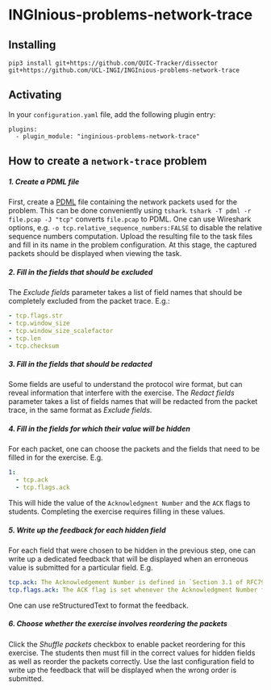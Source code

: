 INGInious-problems-network-trace
================================

## Installing

    pip3 install git+https://github.com/QUIC-Tracker/dissector git+https://github.com/UCL-INGI/INGInious-problems-network-trace

## Activating

In your ``configuration.yaml`` file, add the following plugin entry:

    plugins:
      - plugin_module: "inginious-problems-network-trace"
      
## How to create a `network-trace` problem

##### 1. Create a PDML file

First, create a [PDML](https://wiki.wireshark.org/PDML) file containing the network packets used for the problem. This can be done conveniently using `tshark`. `tshark -T pdml -r file.pcap -J "tcp"` converts `file.pcap` to PDML. One can use Wireshark options, e.g. `-o tcp.relative_sequence_numbers:FALSE` to disable the relative sequence numbers computation. Upload the resulting file to the task files and fill in its name in the problem configuration. At this stage, the captured packets should be displayed when viewing the task.

##### 2. Fill in the fields that should be excluded

The *Exclude fields* parameter takes a list of field names that should be completely excluded from the packet trace. E.g.:

``` yaml
- tcp.flags.str
- tcp.window_size
- tcp.window_size_scalefactor
- tcp.len
- tcp.checksum
```

##### 3. Fill in the fields that should be redacted

Some fields are useful to understand the protocol wire format, but can reveal information that interfere with the exercise. The *Redact fields* parameter takes a list of fields names that will be redacted from the packet trace, in the same format as *Exclude fields*.

##### 4. Fill in the fields for which their value will be hidden

For each packet, one can choose the packets and the fields that need to be filled in for the exercise. E.g.

``` yaml
1:
  - tcp.ack
  - tcp.flags.ack
```

This will hide the value of the `Acknowledgment Number` and the `ACK` flags to students. Completing the exercise requires filling in these values.

##### 5. Write up the feedback for each hidden field

For each field that were chosen to be hidden in the previous step, one can write up a dedicated feedback that will be displayed when an erroneous value is submitted for a particular field. E.g.


``` yaml
tcp.ack: The Acknowledgement Number is defined in `Section 3.1 of RFC793 <https://tools.ietf.org/html/rfc793>`_
tcp.flags.ack: The ACK flag is set whenever the Acknowledgment Number field is to be considered signficant.
```

One can use reStructuredText to format the feedback.

##### 6. Choose whether the exercise involves reordering the packets

Click the *Shuffle packets* checkbox to enable packet reordering for this exercise. The students then must fill in the correct values for hidden fields as well as reorder the packets correctly. Use the last configuration field to write up the feedback that will be displayed when the wrong order is submitted.